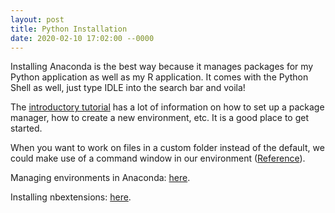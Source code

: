 ```yaml
---
layout: post
title: Python Installation
date: 2020-02-10 17:02:00 --0000
---
```

Installing Anaconda is the best way because it manages packages for my Python application as well as my R application. It comes with the Python Shell as well, just type IDLE into the search bar and voila!

The [introductory tutorial](https://anaconda.cloud/tutorials/getting-started-with-anaconda-individual-edition) has a lot of information on how to set up a package manager, how to create a new environment, etc. It is a good place to get started.

When you want to work on files in a custom folder instead of the default, we could make use of a command window in our environment ([Reference](https://www.planetofbits.com/python/change-jupyter-notebook-startup-folder-anaconda/)). 

Managing environments in Anaconda: [here](https://docs.conda.io/projects/conda/en/latest/user-guide/tasks/manage-environments.html#viewing-a-list-of-your-environments).

Installing nbextensions: [here](https://jupyter-contrib-nbextensions.readthedocs.io/en/latest/install.html).